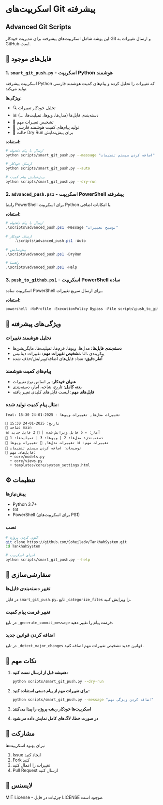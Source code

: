 # اسکریپت‌های Git پیشرفته
## Advanced Git Scripts

این پوشه شامل اسکریپت‌های پیشرفته برای مدیریت خودکار Git و ارسال تغییرات به GitHub است.

## 📁 فایل‌های موجود

### 1. `smart_git_push.py` - اسکریپت Python هوشمند
اسکریپت پیشرفته Python که تغییرات را تحلیل کرده و پیام‌های کمیت هوشمند فارسی تولید می‌کند.

**ویژگی‌ها:**
- 🔍 تحلیل خودکار تغییرات
- 📊 دسته‌بندی فایل‌ها (مدل‌ها، ویوها، تمپلیت‌ها، ...)
- 🎯 تشخیص تغییرات مهم
- 📝 تولید پیام‌های کمیت هوشمند فارسی
- 🧪 حالت Dry Run برای پیش‌نمایش

**استفاده:**
```bash
# ارسال با پیام دلخواه
python scripts/smart_git_push.py --message "اضافه کردن سیستم تنظیمات"

# ارسال خودکار
python scripts/smart_git_push.py --auto

# پیش‌نمایش پیام کمیت
python scripts/smart_git_push.py --dry-run
```

### 2. `advanced_push.ps1` - اسکریپت PowerShell پیشرفته
رابط PowerShell برای اسکریپت Python با امکانات اضافی.

**استفاده:**
```powershell
# ارسال با پیام دلخواه
.\scripts\advanced_push.ps1 -Message "توضیح تغییرات"

# ارسال خودکار
    .\scripts\advanced_push.ps1 -Auto

# پیش‌نمایش
.\scripts\advanced_push.ps1 -DryRun

# راهنما
.\scripts\advanced_push.ps1 -Help
```

### 3. `push_to_github.ps1` - اسکریپت PowerShell ساده
اسکریپت ساده PowerShell برای ارسال سریع تغییرات.

**استفاده:**
```powershell
powershell -NoProfile -ExecutionPolicy Bypass -File scripts\push_to_github.ps1 -Message "توضیح دلخواه"
```

## 🚀 ویژگی‌های پیشرفته

### تحلیل هوشمند تغییرات
- **دسته‌بندی فایل‌ها:** مدل‌ها، ویوها، فرم‌ها، تمپلیت‌ها، مایگریشن‌ها
- **تشخیص تغییرات مهم:** تغییرات دیتابیس، UI، پیکربندی
- **آمار دقیق:** تعداد فایل‌های اضافه/ویرایش/حذف شده

### پیام‌های کمیت هوشمند
- **عنوان خودکار:** بر اساس نوع تغییرات
- **بدنه کامل:** تاریخ، شاخه، آمار، دسته‌بندی
- **فایل‌های مهم:** لیست فایل‌های کلیدی تغییر یافته

### مثال پیام کمیت تولید شده:
```
feat: تغییرات مدل‌ها, تغییرات ویوها - 2025-01-24 15:30

📅 تاریخ: 2025-01-24 15:30
🌿 شاخه: main
📊 آمار: ✏️ 5 فایل ویرایش شده | 📁 2 فایل جدید
📁 دسته‌بندی: مدل‌ها: 2 | ویوها: 3 | تمپلیت‌ها: 1
🎯 تغییرات مهم: 📊 تغییرات مدل‌ها, 🎯 تغییرات ویوها
💬 توضیحات: اضافه کردن سیستم تنظیمات
📄 فایل‌های مهم:
  • core/models.py
  • core/views.py
  • templates/core/system_settings.html
```

## ⚙️ تنظیمات

### پیش‌نیازها
- Python 3.7+
- Git
- PowerShell (برای اسکریپت‌های PS1)

### نصب
```bash
# کلون کردن پروژه
git clone https://github.com/Soheiladv/TankhahSystem.git
cd TankhahSystem

# اجرای اسکریپت
python scripts/smart_git_push.py --help
```

## 🔧 سفارشی‌سازی

### تغییر دسته‌بندی فایل‌ها
در فایل `smart_git_push.py`، تابع `_categorize_files` را ویرایش کنید.

### تغییر فرمت پیام کمیت
در تابع `_generate_commit_message` فرمت پیام را تغییر دهید.

### اضافه کردن قوانین جدید
در تابع `_detect_major_changes` قوانین جدید تشخیص تغییرات مهم اضافه کنید.

## 📝 نکات مهم

1. **همیشه قبل از ارسال تست کنید:**
   ```bash
   python scripts/smart_git_push.py --dry-run
   ```

2. **برای تغییرات مهم از پیام دستی استفاده کنید:**
   ```bash
   python scripts/smart_git_push.py --message "اضافه کردن ویژگی مهم"
   ```

3. **اسکریپت‌ها خودکار ریشه پروژه را پیدا می‌کنند**

4. **در صورت خطا، لاگ‌های کامل نمایش داده می‌شود**

## 🤝 مشارکت

برای بهبود اسکریپت‌ها:
1. Issue ایجاد کنید
2. Fork کنید
3. تغییرات را اعمال کنید
4. Pull Request ارسال کنید

## 📄 لایسنس

MIT License - جزئیات در فایل LICENSE موجود است.
